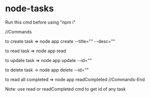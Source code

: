 # node-tasks

Run this cmd before using "npm i"

//Commands

to create task => node app create --title="<title-name>" --desc="<desc>"

to read task => node app read
  
to update task => node app update --id="<id>"
  
to delete task -> node app delete --id="<id>"
  
to read all completed => node app readCompleted
//Commands-End
  

Note: use read or readCompleted cmd to get id of any task
